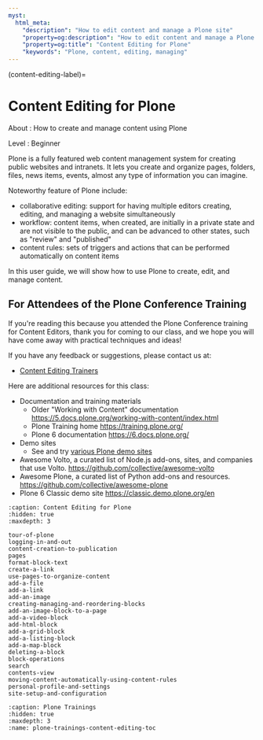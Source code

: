 ```yaml
---
myst:
  html_meta:
    "description": "How to edit content and manage a Plone site"
    "property=og:description": "How to edit content and manage a Plone site"
    "property=og:title": "Content Editing for Plone"
    "keywords": "Plone, content, editing, managing"
---
```


(content-editing-label)=

# Content Editing for Plone

About
: How to create and manage content using Plone

Level
: Beginner

Plone is a fully featured web content management system for creating public websites and intranets. It lets you create and organize pages, folders, files, news items, events, almost any type of information you can imagine.

Noteworthy feature of Plone include:
- collaborative editing: support for having multiple editors creating, editing, and managing a website simultaneously
- workflow: content items, when created, are initially in a private state and are not visible to the public, and can be advanced to other states, such as "review" and "published"
- content rules: sets of triggers and actions that can be performed automatically on content items

In this user guide, we will show how to use Plone to create, edit, and manage content.

## For Attendees of the Plone Conference Training

If you're reading this because you attended the Plone Conference training for Content Editors, thank you for coming to our class, and we hope you will have come away with practical techniques and ideas!

If you have any feedback or suggestions, please contact us at:

- [Content Editing Trainers](mailto:contentediting@plone.org)

Here are additional resources for this class:
- Documentation and training materials
  - Older "Working with Content" documentation https://5.docs.plone.org/working-with-content/index.html
  - Plone Training home https://training.plone.org/
  - Plone 6 documentation https://6.docs.plone.org/ 
- Demo sites
  - See and try [various Plone demo sites](https://6.docs.plone.org/install/index.html#try-a-plone-demo)
- Awesome Volto, a curated list of Node.js add-ons, sites, and companies that use Volto. https://github.com/collective/awesome-volto
- Awesome Plone, a curated list of Python add-ons and resources. https://github.com/collective/awesome-plone
- Plone 6 Classic demo site https://classic.demo.plone.org/en

```{toctree}
:caption: Content Editing for Plone
:hidden: true
:maxdepth: 3

tour-of-plone
logging-in-and-out
content-creation-to-publication
pages
format-block-text
create-a-link
use-pages-to-organize-content
add-a-file
add-a-link
add-an-image
creating-managing-and-reordering-blocks
add-an-image-block-to-a-page
add-a-video-block
add-html-block
add-a-grid-block
add-a-listing-block
add-a-map-block
deleting-a-block
block-operations
search
contents-view
moving-content-automatically-using-content-rules
personal-profile-and-settings
site-setup-and-configuration
```

```{toctree}
:caption: Plone Trainings
:hidden: true
:maxdepth: 3
:name: plone-trainings-content-editing-toc
```
